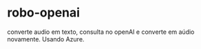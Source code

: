 # robo-openai
converte audio em texto, consulta no openAI e converte em aúdio novamente. Usando Azure.
